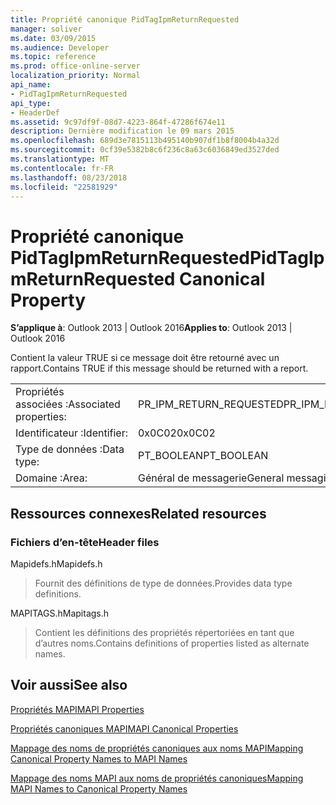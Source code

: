 ```yaml
---
title: Propriété canonique PidTagIpmReturnRequested
manager: soliver
ms.date: 03/09/2015
ms.audience: Developer
ms.topic: reference
ms.prod: office-online-server
localization_priority: Normal
api_name:
- PidTagIpmReturnRequested
api_type:
- HeaderDef
ms.assetid: 9c97df9f-08d7-4223-864f-47286f674e11
description: Dernière modification le 09 mars 2015
ms.openlocfilehash: 689d3e7815113b495140b907df1b8f8004b4a32d
ms.sourcegitcommit: 0cf39e5382b8c6f236c8a63c6036849ed3527ded
ms.translationtype: MT
ms.contentlocale: fr-FR
ms.lasthandoff: 08/23/2018
ms.locfileid: "22581929"
---
```

# <a name="pidtagipmreturnrequested-canonical-property"></a><span data-ttu-id="ef1f2-103">Propriété canonique PidTagIpmReturnRequested</span><span class="sxs-lookup"><span data-stu-id="ef1f2-103">PidTagIpmReturnRequested Canonical Property</span></span>

  
  
<span data-ttu-id="ef1f2-104">**S’applique à**: Outlook 2013 | Outlook 2016</span><span class="sxs-lookup"><span data-stu-id="ef1f2-104">**Applies to**: Outlook 2013 | Outlook 2016</span></span> 
  
<span data-ttu-id="ef1f2-105">Contient la valeur TRUE si ce message doit être retourné avec un rapport.</span><span class="sxs-lookup"><span data-stu-id="ef1f2-105">Contains TRUE if this message should be returned with a report.</span></span>
  
|||
|:-----|:-----|
|<span data-ttu-id="ef1f2-106">Propriétés associées :</span><span class="sxs-lookup"><span data-stu-id="ef1f2-106">Associated properties:</span></span>  <br/> |<span data-ttu-id="ef1f2-107">PR_IPM_RETURN_REQUESTED</span><span class="sxs-lookup"><span data-stu-id="ef1f2-107">PR_IPM_RETURN_REQUESTED</span></span>  <br/> |
|<span data-ttu-id="ef1f2-108">Identificateur :</span><span class="sxs-lookup"><span data-stu-id="ef1f2-108">Identifier:</span></span>  <br/> |<span data-ttu-id="ef1f2-109">0x0C02</span><span class="sxs-lookup"><span data-stu-id="ef1f2-109">0x0C02</span></span>  <br/> |
|<span data-ttu-id="ef1f2-110">Type de données :</span><span class="sxs-lookup"><span data-stu-id="ef1f2-110">Data type:</span></span>  <br/> |<span data-ttu-id="ef1f2-111">PT_BOOLEAN</span><span class="sxs-lookup"><span data-stu-id="ef1f2-111">PT_BOOLEAN</span></span>  <br/> |
|<span data-ttu-id="ef1f2-112">Domaine :</span><span class="sxs-lookup"><span data-stu-id="ef1f2-112">Area:</span></span>  <br/> |<span data-ttu-id="ef1f2-113">Général de messagerie</span><span class="sxs-lookup"><span data-stu-id="ef1f2-113">General messaging</span></span>  <br/> |
   
## <a name="related-resources"></a><span data-ttu-id="ef1f2-114">Ressources connexes</span><span class="sxs-lookup"><span data-stu-id="ef1f2-114">Related resources</span></span>

### <a name="header-files"></a><span data-ttu-id="ef1f2-115">Fichiers d’en-tête</span><span class="sxs-lookup"><span data-stu-id="ef1f2-115">Header files</span></span>

<span data-ttu-id="ef1f2-116">Mapidefs.h</span><span class="sxs-lookup"><span data-stu-id="ef1f2-116">Mapidefs.h</span></span>
  
> <span data-ttu-id="ef1f2-117">Fournit des définitions de type de données.</span><span class="sxs-lookup"><span data-stu-id="ef1f2-117">Provides data type definitions.</span></span>
    
<span data-ttu-id="ef1f2-118">MAPITAGS.h</span><span class="sxs-lookup"><span data-stu-id="ef1f2-118">Mapitags.h</span></span>
  
> <span data-ttu-id="ef1f2-119">Contient les définitions des propriétés répertoriées en tant que d’autres noms.</span><span class="sxs-lookup"><span data-stu-id="ef1f2-119">Contains definitions of properties listed as alternate names.</span></span>
    
## <a name="see-also"></a><span data-ttu-id="ef1f2-120">Voir aussi</span><span class="sxs-lookup"><span data-stu-id="ef1f2-120">See also</span></span>



[<span data-ttu-id="ef1f2-121">Propriétés MAPI</span><span class="sxs-lookup"><span data-stu-id="ef1f2-121">MAPI Properties</span></span>](mapi-properties.md)
  
[<span data-ttu-id="ef1f2-122">Propriétés canoniques MAPI</span><span class="sxs-lookup"><span data-stu-id="ef1f2-122">MAPI Canonical Properties</span></span>](mapi-canonical-properties.md)
  
[<span data-ttu-id="ef1f2-123">Mappage des noms de propriétés canoniques aux noms MAPI</span><span class="sxs-lookup"><span data-stu-id="ef1f2-123">Mapping Canonical Property Names to MAPI Names</span></span>](mapping-canonical-property-names-to-mapi-names.md)
  
[<span data-ttu-id="ef1f2-124">Mappage des noms MAPI aux noms de propriétés canoniques</span><span class="sxs-lookup"><span data-stu-id="ef1f2-124">Mapping MAPI Names to Canonical Property Names</span></span>](mapping-mapi-names-to-canonical-property-names.md)

